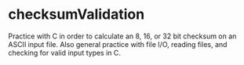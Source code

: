 # checksumValidation

Practice with C in order to calculate an 8, 16, or 32 bit checksum on an ASCII input file. Also general practice with file I/O, reading files, and checking for valid input types in C.
